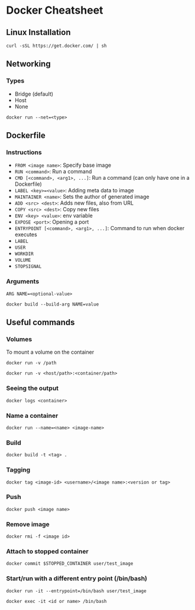 # Docker Cheatsheet

## Linux Installation
```
curl -sSL https://get.docker.com/ | sh
```

## Networking
### Types
* Bridge (default)
* Host
* None

`docker run --net=<type>`

## Dockerfile
### Instructions
* `FROM <image name>`: Specify base image
* `RUN <command>`: Run a command
* `CMD [<command>, <arg1>, ...]`: Run a command (can only have one in a Dockerfile)
* `LABEL <key>=<value>`: Adding meta data to image
* `MAINTAINER <name>`: Sets the author of generated image
* `ADD <src> <dest>`: Adds new files, also from URL
* `COPY <src> <dest>`: Copy new files
* `ENV <key> <value>`: env variable
* `EXPOSE <port>`: Opening a port
* `ENTRYPOINT [<command>, <arg1>, ...]`: Command to run when docker executes
* `LABEL`
* `USER`
* `WORKDIR`
* `VOLUME`
* `STOPSIGNAL`

### Arguments
`ARG NAME=<optional-value>`

`docker build --build-arg NAME=value`


## Useful commands

### Volumes
To mount a volume on the container

`docker run -v /path`

`docker run -v <host/path>:<container/path>`

### Seeing the output
`docker logs <container>`

### Name a container
`docker run --name=<name> <image-name>`

### Build
`docker build -t <tag> .`

### Tagging
`docker tag <image-id> <username>/<image name>:<version or tag>`

### Push
`docker push <image name>`

### Remove image
`docker rmi -f <image id>`

### Attach to stopped container

`docker commit $STOPPED_CONTAINER user/test_image`

### Start/run with a different entry point (/bin/bash)
`docker run -it --entrypoint=/bin/bash user/test_image`

`docker exec -it <id or name> /bin/bash`

